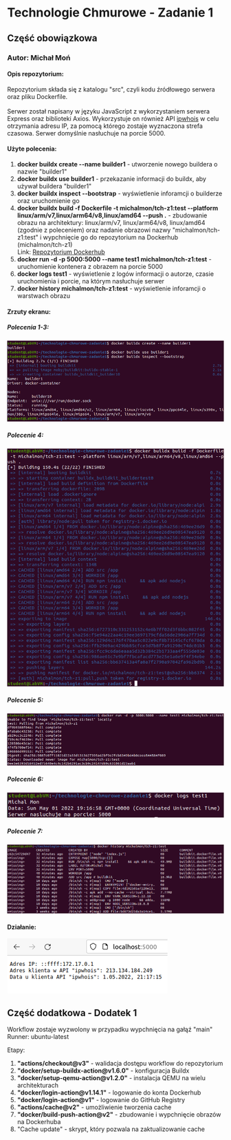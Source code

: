 <h1>Technologie Chmurowe - Zadanie 1</h1>
<h2>Część obowiązkowa</h2>
<h3>Autor: Michał Moń</h3>
<h4>Opis repozytorium:</h4>
<p>Repozytorium składa się z katalogu "src", czyli kodu źródłowego serwera oraz pliku Dockerfile.<br/><br/>
Serwer został napisany w języku JavaScript z wykorzystaniem serwera Express oraz biblioteki Axios. Wykorzystuje on również API <a href="https://ipwhois.io/" target="">ipwhois</a> w celu otrzymania adresu IP, za pomocą którego zostaje wyznaczona strefa czasowa. Serwer domyślnie nasłuchuje na porcie 5000.</br></p>
<h4>Użyte polecenia:</h4>
<ol>
<li><b>docker buildx create --name builder1</b> - utworzenie nowego buildera o nazwie "builder1"</li>
<li><b>docker buildx use builder1</b> - przekazanie informacji do buildx, aby używał buildera "builder1"</li>
<li><b>docker buildx inspect --bootstrap</b> - wyświetlenie inforamcji o builderze oraz uruchomienie go</li>
<li><b>docker buildx build -f Dockerfile -t michalmon/tch-z1:test --platform linux/arm/v7,linux/arm64/v8,linux/amd64 --push .</b> - zbudowanie obrazu na architektury: linux/arm/v7, linux/arm64/v8, linux/amd64 (zgodnie z poleceniem) oraz nadanie obrazowi nazwy "michalmon/tch-z1:test" i wypchnięcie go do repozytorium na Dockerhub (michalmon/tch-z1)</br>Link: <a href="https://hub.docker.com/repository/docker/michalmon/tch-z1">Repozytorium Dockerhub</a></li>
<li><b>docker run -d -p 5000:5000 --name test1 michalmon/tch-z1:test</b> - uruchomienie kontenera z obrazem na porcie 5000</li>
<li><b>docker logs test1</b> - wyświetlenie z logów informacji o autorze, czasie uruchomienia i porcie, na którym nasłuchuje serwer</li>
<li><b>docker history michalmon/tch-z1:test</b> - wyświetlenie inforamcji o warstwach obrazu</li>
</ol>
<h4>Zrzuty ekranu:</h4>
<h5>Polecenia 1-3:</h5>
<img src="screenshots/1.png" />
<h5>Polecenie 4:</h5>
<img src="screenshots/2.png" />
<h5>Polecenie 5:</h5>
<img src="screenshots/3.png" />
<h5>Polecenie 6:</h5>
<img src="screenshots/5.png" />
<h5>Polecenie 7:</h5>
<img src="screenshots/6.png" />
<h4>Działanie:</h4>
<img src="screenshots/4.png" />

<h2>Część dodatkowa - Dodatek 1</h2>

Workflow zostaje wyzwolony w przypadku wypchnięcia na gałąź "main"
Runner: ubuntu-latest

Etapy:
<ol>
<li><b>"actions/checkout@v3"</b> - walidacja dostępu workflow do repozytorium</li>
<li><b>"docker/setup-buildx-action@v1.6.0"</b> - konfiguracja Buildx</li>
<li><b>"docker/setup-qemu-action@v1.2.0"</b> - instalacja QEMU na wielu architekturach</li>
<li><b>"docker/login-action@v1.14.1"</b> - logowanie do konta Dockerhub</li>
<li><b>"docker/login-action@v1"</b> - logowanie do GitHub Registry</li>
<li><b>"actions/cache@v2"</b> - umożliwienie tworzenia cache</li>
<li><b>"docker/build-push-action@v2"</b> - zbudowanie i wypchnięcie obrazów na Dockerhuba</li>
<li></b>"Cache update"</b> - skrypt, który pozwala na zaktualizowanie cache</li>
</ol>

